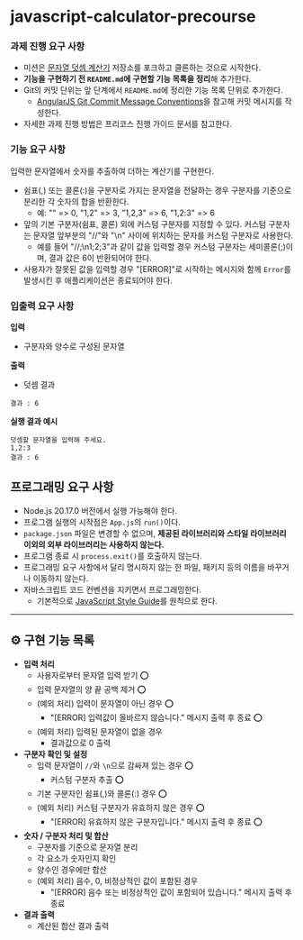 # javascript-calculator-precourse

### 과제 진행 요구 사항

- 미션은 [문자열 덧셈 계산기](https://github.com/woowacourse-precourse/javascript-calculator-7) 저장소를 포크하고 클론하는 것으로 시작한다.
- **기능을 구현하기 전 `README.md`에 구현할 기능 목록을 정리**해 추가한다.
- Git의 커밋 단위는 앞 단계에서 `README.md`에 정리한 기능 목록 단위로 추가한다.
  - [AngularJS Git Commit Message Conventions](https://gist.github.com/stephenparish/9941e89d80e2bc58a153)을 참고해 커밋 메시지를 작성한다.
- 자세한 과제 진행 방법은 프리코스 진행 가이드 문서를 참고한다.

### **기능 요구 사항**

입력한 문자열에서 숫자를 추출하여 더하는 계산기를 구현한다.

- 쉼표(,) 또는 콜론(:)을 구분자로 가지는 문자열을 전달하는 경우 구분자를 기준으로 분리한 각 숫자의 합을 반환한다.
  - 예: "" => 0, "1,2" => 3, "1,2,3" => 6, "1,2:3" => 6
- 앞의 기본 구분자(쉼표, 콜론) 외에 커스텀 구분자를 지정할 수 있다. 커스텀 구분자는 문자열 앞부분의 "//"와 "\n" 사이에 위치하는 문자를 커스텀 구분자로 사용한다.
  - 예를 들어 "//;\n1;2;3"과 같이 값을 입력할 경우 커스텀 구분자는 세미콜론(;)이며, 결과 값은 6이 반환되어야 한다.
- 사용자가 잘못된 값을 입력할 경우 "[ERROR]"로 시작하는 메시지와 함께 `Error`를 발생시킨 후 애플리케이션은 종료되어야 한다.

### **입출력 요구 사항**

**입력**

- 구분자와 양수로 구성된 문자열

**출력**

- 덧셈 결과

```
결과 : 6
```

**실행 결과 예시**

```
덧셈할 문자열을 입력해 주세요.
1,2:3
결과 : 6
```

## 프로그래밍 요구 사항

- Node.js 20.17.0 버전에서 실행 가능해야 한다.
- 프로그램 실행의 시작점은 `App.js`의 `run()`이다.
- `package.json` 파일은 변경할 수 없으며, **제공된 라이브러리와 스타일 라이브러리 이외의 외부 라이브러리는 사용하지 않는다.**
- 프로그램 종료 시 `process.exit()`를 호출하지 않는다.
- 프로그래밍 요구 사항에서 달리 명시하지 않는 한 파일, 패키지 등의 이름을 바꾸거나 이동하지 않는다.
- 자바스크립트 코드 컨벤션을 지키면서 프로그래밍한다.
  - 기본적으로 [JavaScript Style Guide](https://github.com/woowacourse/woowacourse-docs/tree/main/styleguide/javascript)를 원칙으로 한다.

---

## ⚙️ 구현 기능 목록

- **입력 처리**
  - 사용자로부터 문자열 입력 받기 ⭕️
  - 입력 문자열의 양 끝 공백 제거 ⭕️
  - (예외 처리) 입력이 문자열이 아닌 경우 ⭕️
    - "[ERROR] 입력값이 올바르지 않습니다." 메시지 출력 후 종료 ⭕️
  - (예외 처리) 입력된 문자열이 없을 경우
    - 결과값으로 0 출력
- **구분자 확인 및 설정**
  - 입력 문자열이 `//`와 `\n`으로 감싸져 있는 경우 ⭕️
    - 커스텀 구분자 추출 ⭕️
  - 기본 구분자인 쉼표(,)와 콜론(:) 경우 ⭕️
  - (예외 처리) 커스텀 구분자가 유효하지 않은 경우 ⭕️
    - "[ERROR] 유효하지 않은 구분자입니다." 메시지 출력 후 종료 ⭕️
- **숫자 / 구분자 처리 및 합산**
  - 구분자를 기준으로 문자열 분리
  - 각 요소가 숫자인지 확인
  - 양수인 경우에만 합산
  - (예외 처리) 음수, 0, 비정상적인 값이 포함된 경우
    - "[ERROR] 음수 또는 비정상적인 값이 포함되어 있습니다." 메시지 출력 후 종료
- **결과 출력**
  - 계산된 합산 결과 출력
